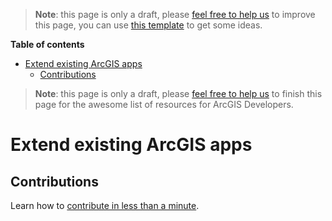 > **Note**: this page is only a draft, please [feel free to help us](#contributions) to improve this page, you can use [this template](https://github.com/esri-es/awesome-arcgis/blob/master/RESOURCE_PAGE_TEMPLATE.md) to get some ideas.

<!-- START doctoc generated TOC please keep comment here to allow auto update -->
<!-- DON'T EDIT THIS SECTION, INSTEAD RE-RUN doctoc TO UPDATE -->
**Table of contents**

- [Extend existing ArcGIS apps](#extend-existing-arcgis-apps)
  - [Contributions](#contributions)

<!-- END doctoc generated TOC please keep comment here to allow auto update -->

> **Note**: this page is only a draft, please [feel free to help us](https://github.com/hhkaos/awesome-arcgis#contributions) to finish this page for the awesome list of resources for ArcGIS Developers.

# Extend existing ArcGIS apps

## Contributions

Learn how to [contribute in less than a minute](https://github.com/hhkaos/awesome-arcgis/blob/master/CONTRIBUTING.md).
